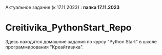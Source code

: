 Актуальное задание (к 17.11.2023) : **папка 17.11.2023**

# Creitivika_PythonStart_Repo

Здесь находятся домашние задания по курсу "Python Start" в школе программирования "Креайтивика".
